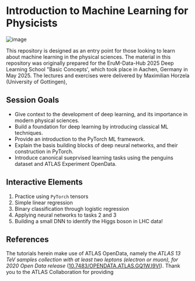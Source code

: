 # Introduction to Machine Learning for Physicists

![image](./images/cover_banner.png)

This repository is designed as an entry point for those looking to learn about machine learning in the physical sciences. 
The material in this repository was originally prepared for the EruM-Data-Hub 2025 Deep Learning School "Basic Concepts', which took place in Aachen, Germany in May 2025. The lectures and exercises were delivered by Maximilian Horzela (University of Gottingen), 

## Session Goals
* Give context to the development of deep learning, and its importance in modern physical sciences.
* Build a foundation for deep learning by introducing classical ML techniques.
* Provide an introduction to the PyTorch ML framework.
* Explain the basis building blocks of deep neural networks, and their construction in PyTorch.
* Introduce canonical sueprvised learning tasks using the penguins dataset and ATLAS Experiment OpenData.

## Interactive Elements
1. Practice using `PyTorch` tensors
2. Simple linear regression
3. Binary classification through logistic regression
4. Applying neural networks to tasks 2 and 3
5. Building a small DNN to identify the Higgs boson in LHC data!

## References
The tutorials herein make use of ATLAS OpenData, namely the _ATLAS 13 TeV samples collection with at least two leptons (electron or muon), for 2020 Open Data release_ ([10.7483/OPENDATA.ATLAS.GQ1W.I9VI](10.7483/OPENDATA.ATLAS.GQ1W.I9VI)). Thank you to the ATLAS Collaboration for providing 


